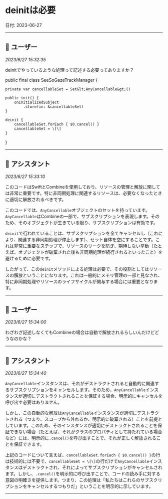 # deinitは必要

日付: 2023-06-27

---

## 👤 ユーザー
*2023/6/27 15:32:35*

deinitでやっているような処理って記述する必要ってありますか？

public final class SeeSoGazeTrackManager {
    
    private var cancellableSet = Set&lt;AnyCancellable&gt;()
    
    public init() {
        onInitializedSubject
            .store(in: &cancellableSet)
    }

    deinit {
        cancellableSet.forEach { $0.cancel() }
        cancellableSet = \[\]
    }
}

---

## 🤖 アシスタント
*2023/6/27 15:33:10*

このコードはSwiftとCombineを使用しており、リソースの管理と解放に関しては非常に重要です。特に非同期処理に関連するリソースは、必要なくなったときに適切に解放されるべきです。

このコードでは、`AnyCancellable`オブジェクトのセットを持っています。`AnyCancellable`はCombineの一部で、サブスクリプションを表現します。そのため、そのオブジェクトが生きている限り、サブスクリプションは有効です。

`deinit`で行われていることは、サブスクリプションを全てキャンセルし（これにより、関連する非同期処理が停止します）、セット自体を空にすることです。これは非常に重要なステップで、リソースのリークを防ぎ、期待しない挙動（たとえば、オブジェクトが破棄された後も非同期処理が続行されるといったこと）を避けるために必要です。

したがって、この`deinit`メソッドによる処理は必要で、その役割としてはリソースの解放ということになります。これは一般的にメモリ管理の一部と見なされ、特に非同期処理やリソースのライフサイクルが関与する場合には重要となります。

---

## 👤 ユーザー
*2023/6/27 15:34:00*

わざわざ記述しなくてもCombineの場合は自動で解放されるらしいんだけどどうなのかな？

---

## 🤖 アシスタント
*2023/6/27 15:34:40*

`AnyCancellable`インスタンスは、それがデストラクトされると自動的に関連するサブスクリプションをキャンセルします。そのため、`AnyCancellable`インスタンスが適切にデストラクトされることを保証する場合、明示的にキャンセルを呼び出す必要はありません。

しかし、この自動的な解放は`AnyCancellable`インスタンスが適切にデストラクトされる（つまり、スコープから外れるか、明示的に破棄される）ことを前提としています。このため、そのインスタンスが適切にデストラクトされることを保証できない場合（たとえば、それがクラスのプロパティとして持たれている場合など）には、明示的に`.cancel()`を呼び出すことで、それが正しく解放されることを保証できます。

上記のコードについて言えば、`cancellableSet.forEach { $0.cancel() }`の行は技術的には不要で、`cancellableSet = \[\]`の行だけで`AnyCancellable`インスタンスはデストラクトされ、それによってサブスクリプションがキャンセルされます。しかし、`.cancel()`を明示的に呼び出すことで、コードの読み手に対する意図の明確さを提供します。つまり、この処理は「私たちはこれらのサブスクリプションをキャンセルするつもりだ」ということを明示的に示しています。

---
